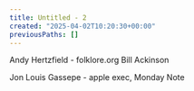 ```yaml
---
title: Untitled - 2
created: "2025-04-02T10:20:30+00:00"
previousPaths: []
---
```

Andy Hertzfield - folklore.org
Bill Ackinson

Jon Louis Gassepe - apple exec, Monday Note

